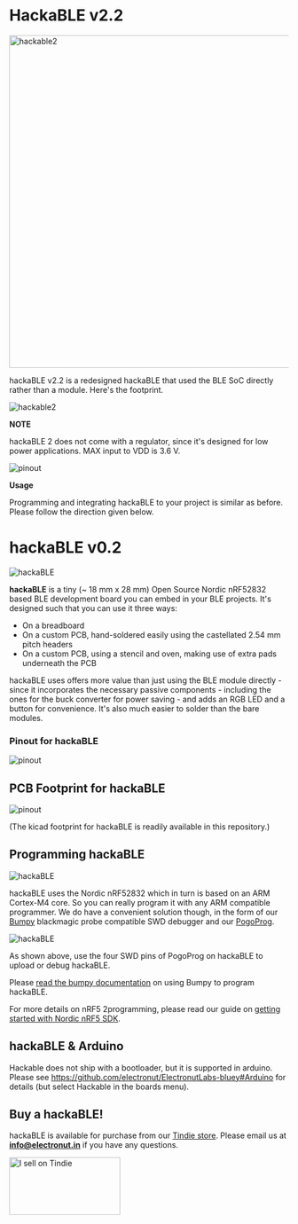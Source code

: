 # HackaBLE v2.2 

<img src="docs/hackaBLEv2.2/hack_front.jpg" alt="hackable2" width="600"/>

hackaBLE v2.2 is a redesigned hackaBLE that used the BLE SoC directly rather than a module. Here's the footprint. 

![hackable2](docs/hackaBLEv2.2/hackaBLE_Dimensions.png)

**NOTE**

hackaBLE 2 does not come with a regulator, since it's designed for low power applications. MAX input to VDD is 3.6 V.

![pinout](docs/hackaBLEv2.2/hackable_pinout.png)

**Usage**

Programming and integrating hackaBLE to your project is similar as before. Please follow the direction given below.

# hackaBLE v0.2

![hackaBLE](docs/hackaBLEv0.2/hackaBLE1.jpg)

**hackaBLE** is a tiny (~ 18 mm x 28 mm) Open Source Nordic nRF52832 based BLE development board you can embed in your BLE projects. It's designed such that you can use it three ways:

- On a breadboard
- On a custom PCB, hand-soldered easily using the castellated 2.54 mm pitch headers
- On a custom PCB, using a stencil and oven, making use of extra pads underneath the PCB

hackaBLE uses offers more value than just using the BLE module directly - since it incorporates the necessary passive components - including the ones for the buck converter for power saving - and adds an RGB LED and a button for convenience. It's also much easier to solder than the bare modules. 

### Pinout for hackaBLE

![pinout](docs/hackaBLEv0.2/hackaBLE-pinout.png)

## PCB Footprint for hackaBLE

![pinout](docs/hackaBLEv0.2/hackaBLE-dims.png)

(The kicad footprint for hackaBLE is readily available in this repository.)

## Programming hackaBLE

![hackaBLE](docs/hackaBLEv0.2/hackaBLE-prog1.jpg)

hackaBLE uses the Nordic nRF52832 which in turn is based on an ARM Cortex-M4 core. So you can really program it with any ARM compatible programmer. We do have a convenient solution though, in the form 
of our [Bumpy][3] blackmagic probe compatible SWD debugger and our [PogoProg][4]. 

![hackaBLE](docs/hackaBLEv0.2/hackaBLE-prog2.jpg)

As shown above, use the four SWD pins of PogoProg on hackaBLE to upload or debug hackaBLE.

Please [read the bumpy documentation][3] on using Bumpy to program hackaBLE.

For more details on nRF5 2programming, please read our guide on [getting started with Nordic nRF5 SDK][1].

## hackaBLE & Arduino

Hackable does not ship with a bootloader, but it is supported in arduino. Please see https://github.com/electronut/ElectronutLabs-bluey#Arduino for details (but select Hackable in the boards menu).

## Buy a hackaBLE!

hackaBLE is available for purchase from our [Tindie store][2]. Please email us at **info@electronut.in** if you have any questions.

<a href="https://www.tindie.com/stores/ElectronutLabs/?ref=offsite_badges&utm_source=sellers_ElectronutLabs&utm_medium=badges&utm_campaign=badge_large"><img src="https://d2ss6ovg47m0r5.cloudfront.net/badges/tindie-larges.png" alt="I sell on Tindie" width="200" height="104"></a>

[1]: https://github.com/electronut/ElectronutLabs-bluey/blob/master/nrf5-sdk-setup.md
[2]: https://www.tindie.com/stores/ElectronutLabs/
[3]: https://github.com/electronut/ElectronutLabs-Bumpy
[4]: https://github.com/electronut/ElectronutLabs-PogoProg
 
 
